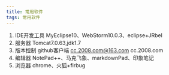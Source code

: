 ```yaml
---
title: 常用软件
tags: 常用软件
---
```


1. IDE开发工具
MyEclipse10、WebStorm10.0.3、eclipse+JRbel
2. 服务器
Tomcat7.0.63,jdk1.7
3. 版本控制
github客户端
cc.2008.com@163.com
cc.2008.com
4. 编辑器
NotePad++、马克飞象、markdownPad、印象笔记
5. 浏览器
chrome、火狐+firbug
